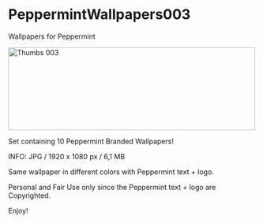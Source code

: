 # PeppermintWallpapers003
Wallpapers for Peppermint

<IMG SRC="http://i.imgur.com/KnzMMam.jpg" ALT="Thumbs 003" WIDTH=500 HEIGHT=168>

Set containing 10 Peppermint Branded Wallpapers!

INFO: JPG / 1920 x 1080 px / 6,1 MB

Same wallpaper in different colors with Peppermint text + logo.

Personal and Fair Use only since the Peppermint text + logo are Copyrighted.

Enjoy!
